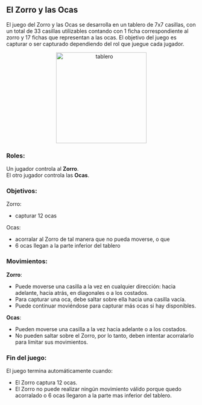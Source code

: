 ## El Zorro y las Ocas

El juego del Zorro y las Ocas se desarrolla en un tablero de 7x7 casillas, con un total de 33 casillas utilizables contando con 1 ficha correspondiente al zorro y 17 fichas que representan a las ocas. 
El objetivo del juego es capturar o ser capturado dependiendo del rol que juegue cada jugador. <br>

<p align="center">
  <img src="https://github.com/cpiccin/Tp-Orga---El-Zorro-y-las-Ocas/assets/103950114/5cb960cd-5505-40bf-b75c-63b9ffce775e" alt="tablero" style="display: block; margin-left: auto; margin-right: auto; width: 240px;" />
</p>

### Roles:
Un jugador controla al **Zorro**. <br>
El otro jugador controla las **Ocas**. <br>

### Objetivos:

Zorro: 
- capturar 12 ocas <br>

Ocas:
- acorralar al Zorro de tal manera que no pueda moverse, o que
- 6 ocas llegan a la parte inferior del tablero

### Movimientos:

**Zorro**: 
- Puede moverse una casilla a la vez en cualquier dirección: hacia adelante, hacia atrás, en diagonales o a los costados.
- Para capturar una oca, debe saltar sobre ella hacia una casilla vacía.
- Puede continuar moviéndose para capturar más ocas si hay disponibles.

**Ocas**:
- Pueden moverse una casilla a la vez hacia adelante o a los costados.
- No pueden saltar sobre el Zorro, por lo tanto, deben intentar acorralarlo para limitar sus movimientos.

### Fin del juego:

El juego termina automáticamente cuando:
- El Zorro captura 12 ocas.
- El Zorro no puede realizar ningún movimiento válido porque quedo acorralado o 6 ocas llegaron a la parte mas inferior del tablero.
